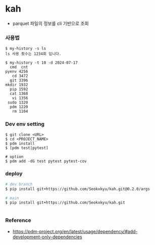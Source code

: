# kah
- parquet 파일의 정보를 cli 기반으로 조회

### 사용법
```
$ my-history -s ls
ls 사용 횟수는 1234회 입니다.

$ my-history -t 10 -d 2024-07-17
  cmd  cnt
pyenv 4256
   cd 3472
  git 3396
mkdir 1932
  pip 1592
  cat 1368
   vi 1356
 sudo 1320
  pdm 1220
   rm 1104
```

### Dev env setting
```
$ git clone <URL>
$ cd <PROJECT_NAME>
$ pdm install
$ [pdm test|pytest]

# option
$ pdm add -dG test pytest pytest-cov
```

### deploy
```bash
# dev branch 
$ pip install git+https://github.com/Seokxkyu/kah.git@0.2.0/args

# main
$ pip install git+https://github.com/Seokxkyu/kah.git
 
```


### Reference
- https://pdm-project.org/en/latest/usage/dependency/#add-development-only-dependencies
